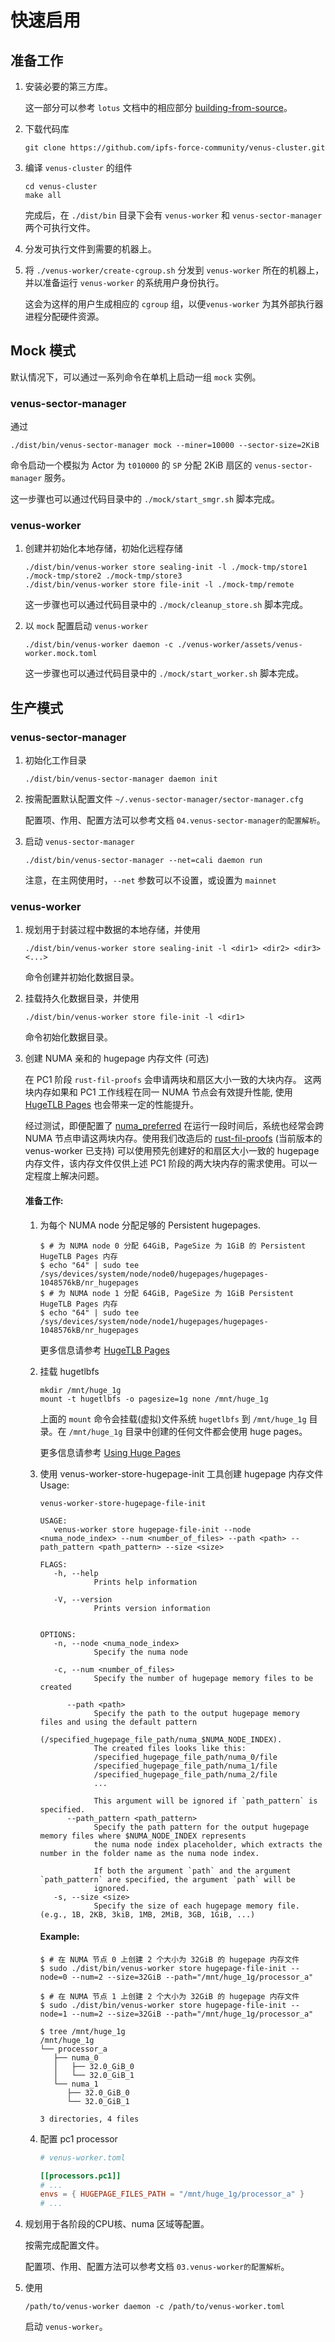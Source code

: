 # 快速启用

## 准备工作

1. 安装必要的第三方库。

   这一部分可以参考 `lotus` 文档中的相应部分 [building-from-source](https://lotus.filecoin.io/docs/set-up/install/#building-from-source)。

2. 下载代码库

   ```
   git clone https://github.com/ipfs-force-community/venus-cluster.git
   ```

3. 编译 `venus-cluster` 的组件

   ```
   cd venus-cluster
   make all
   ```

   完成后，在 `./dist/bin` 目录下会有 `venus-worker` 和 `venus-sector-manager` 两个可执行文件。

4. 分发可执行文件到需要的机器上。

5. 将 `./venus-worker/create-cgroup.sh` 分发到 `venus-worker` 所在的机器上，并以准备运行 `venus-worker` 的系统用户身份执行。

   这会为这样的用户生成相应的 `cgroup` 组，以便`venus-worker` 为其外部执行器进程分配硬件资源。



## Mock 模式

默认情况下，可以通过一系列命令在单机上启动一组 `mock` 实例。

### venus-sector-manager

通过

```
./dist/bin/venus-sector-manager mock --miner=10000 --sector-size=2KiB
```

命令启动一个模拟为 Actor 为 `t010000`   的 `SP` 分配 2KiB 扇区的 `venus-sector-manager` 服务。

这一步骤也可以通过代码目录中的 `./mock/start_smgr.sh` 脚本完成。



### venus-worker

1. 创建并初始化本地存储，初始化远程存储

   ```
   ./dist/bin/venus-worker store sealing-init -l ./mock-tmp/store1 ./mock-tmp/store2 ./mock-tmp/store3
   ./dist/bin/venus-worker store file-init -l ./mock-tmp/remote
   ```

   这一步骤也可以通过代码目录中的 `./mock/cleanup_store.sh` 脚本完成。

2. 以 `mock` 配置启动 `venus-worker`

   ```
   ./dist/bin/venus-worker daemon -c ./venus-worker/assets/venus-worker.mock.toml
   ```

   这一步骤也可以通过代码目录中的 `./mock/start_worker.sh` 脚本完成。



## 生产模式

### venus-sector-manager

1. 初始化工作目录

   ```
   ./dist/bin/venus-sector-manager daemon init
   ```

2. 按需配置默认配置文件 `~/.venus-sector-manager/sector-manager.cfg`

   配置项、作用、配置方法可以参考文档 `04.venus-sector-manager的配置解析`。

3. 启动 `venus-sector-manager`

   ```
   ./dist/bin/venus-sector-manager --net=cali daemon run
   ```

   注意，在主网使用时，`--net` 参数可以不设置，或设置为 `mainnet`



### venus-worker

1. 规划用于封装过程中数据的本地存储，并使用

   ```
   ./dist/bin/venus-worker store sealing-init -l <dir1> <dir2> <dir3> <...>
   ```

   命令创建并初始化数据目录。

2. 挂载持久化数据目录，并使用

   ```
   ./dist/bin/venus-worker store file-init -l <dir1>
   ```

   命令初始化数据目录。
3. 创建 NUMA 亲和的 hugepage 内存文件 (可选)
   
   在 PC1 阶段 `rust-fil-proofs` 会申请两块和扇区大小一致的大块内存。 这两块内存如果和 PC1 工作线程在同一 NUMA 节点会有效提升性能, 使用 [HugeTLB Pages](https://www.kernel.org/doc/html/v5.16/admin-guide/mm/hugetlbpage.html) 也会带来一定的性能提升。

   经过测试，即便配置了 [numa_preferred](./03.venus-worker%E7%9A%84%E9%85%8D%E7%BD%AE%E8%A7%A3%E6%9E%90.md#processorsstage_name) 在运行一段时间后，系统也经常会跨 NUMA 节点申请这两块内存。使用我们改造后的 [rust-fil-proofs](https://github.com/ipfs-force-community/rust-fil-proofs/tree/force/master_v11.1.1) (当前版本的 venus-worker 已支持) 可以使用预先创建好的和扇区大小一致的 hugepage 内存文件，该内存文件仅供上述 PC1 阶段的两大块内存的需求使用。可以一定程度上解决问题。

   #### 准备工作:
   1. 为每个 NUMA node 分配足够的 Persistent hugepages.
      ```shell
      $ # 为 NUMA node 0 分配 64GiB, PageSize 为 1GiB 的 Persistent HugeTLB Pages 内存
      $ echo "64" | sudo tee /sys/devices/system/node/node0/hugepages/hugepages-1048576kB/nr_hugepages
      $ # 为 NUMA node 1 分配 64GiB, PageSize 为 1GiB Persistent HugeTLB Pages 内存
      $ echo "64" | sudo tee /sys/devices/system/node/node1/hugepages/hugepages-1048576kB/nr_hugepages
      ```
      更多信息请参考 [HugeTLB Pages](https://www.kernel.org/doc/html/v5.16/admin-guide/mm/hugetlbpage.html) 

   2. 挂载 hugetlbfs
      ```shell
      mkdir /mnt/huge_1g
      mount -t hugetlbfs -o pagesize=1g none /mnt/huge_1g 
      ```
      上面的 `mount` 命令会挂载(虚拟)文件系统 `hugetlbfs` 到 `/mnt/huge_1g` 目录。在 `/mnt/huge_1g` 目录中创建的任何文件都会使用 huge pages。

      更多信息请参考 [Using Huge Pages](https://www.kernel.org/doc/html/v5.16/admin-guide/mm/hugetlbpage.html#using-huge-pages)

   3. 使用 venus-worker-store-hugepage-init 工具创建 hugepage 内存文件
      Usage:
      ```
      venus-worker-store-hugepage-file-init 

      USAGE:
         venus-worker store hugepage-file-init --node <numa_node_index> --num <number_of_files> --path <path> --path_pattern <path_pattern> --size <size>

      FLAGS:
         -h, --help       
                  Prints help information

         -V, --version    
                  Prints version information


      OPTIONS:
         -n, --node <numa_node_index>         
                  Specify the numa node

         -c, --num <number_of_files>          
                  Specify the number of hugepage memory files to be created

            --path <path>                    
                  Specify the path to the output hugepage memory files and using the default pattern
                  (/specified_hugepage_file_path/numa_$NUMA_NODE_INDEX).
                  The created files looks like this:
                  /specified_hugepage_file_path/numa_0/file
                  /specified_hugepage_file_path/numa_1/file
                  /specified_hugepage_file_path/numa_2/file
                  ...
                  
                  This argument will be ignored if `path_pattern` is specified.
            --path_pattern <path_pattern>    
                  Specify the path pattern for the output hugepage memory files where $NUMA_NODE_INDEX represents 
                  the numa node index placeholder, which extracts the number in the folder name as the numa node index.
                  
                  If both the argument `path` and the argument `path_pattern` are specified, the argument `path` will be
                  ignored.
         -s, --size <size>                    
                  Specify the size of each hugepage memory file. (e.g., 1B, 2KB, 3kiB, 1MB, 2MiB, 3GB, 1GiB, ...)

      ```

      #### Example:
      ```shell
      $ # 在 NUMA 节点 0 上创建 2 个大小为 32GiB 的 hugepage 内存文件
      $ sudo ./dist/bin/venus-worker store hugepage-file-init --node=0 --num=2 --size=32GiB --path="/mnt/huge_1g/processor_a"

      $ # 在 NUMA 节点 1 上创建 2 个大小为 32GiB 的 hugepage 内存文件
      $ sudo ./dist/bin/venus-worker store hugepage-file-init --node=1 --num=2 --size=32GiB --path="/mnt/huge_1g/processor_a"

      $ tree /mnt/huge_1g
      /mnt/huge_1g
      └── processor_a
         ├── numa_0
         │   ├── 32.0_GiB_0
         │   └── 32.0_GiB_1
         └── numa_1
            ├── 32.0_GiB_0
            └── 32.0_GiB_1

      3 directories, 4 files
      ```
   4. 配置 pc1 processor
      ```toml
      # venus-worker.toml

      [[processors.pc1]]
      # ...
      envs = { HUGEPAGE_FILES_PATH = "/mnt/huge_1g/processor_a" }
      # ...

      ```

4. 规划用于各阶段的CPU核、numa 区域等配置。

   按需完成配置文件。

   配置项、作用、配置方法可以参考文档 `03.venus-worker的配置解析`。

5. 使用

   ```
   /path/to/venus-worker daemon -c /path/to/venus-worker.toml
   ```

   启动 `venus-worker`。
